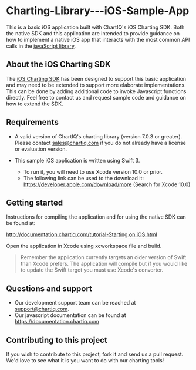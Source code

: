 # Charting-Library---iOS-Sample-App

This is a basic iOS application built with ChartIQ's iOS Charting SDK. 
Both the native SDK and this application are intended to provide guidance on how to implement a native iOS app that interacts with the most common API calls in the [javaScript library](https://documentation.chartiq.com).

## About the iOS Charting SDK

The [iOS Charting SDK](https://github.com/ChartIQ/Charting-Library---iOS-SDK) has been designed to support this basic application and may need to be extended to support more elaborate implementations.
This can be done by adding additional code to invoke Javascript functions directly. 
Feel free to contact us and request sample code and guidance on how to extend the SDK.

## Requirements

- A valid version of ChartIQ's charting library (version 7.0.3 or greater). Please contact sales@chartiq.com if you do not already have a license or evaluation version.

- This sample iOS application is written using Swift 3.
  - To run it, you will need to use Xcode version 10.0 or prior.
  - The following link can be used to the download it: https://developer.apple.com/download/more (Search for Xcode 10.0)

## Getting started

Instructions for compiling the application and for using the native SDK can be found at:

[http://documentation.chartiq.com/tutorial-Starting on iOS.html](http://documentation.chartiq.com/tutorial-Starting%20on%20iOS.html)

Open the application in Xcode using xcworkspace file and build. 
> Remember the application currently targets an older version of Swift than Xcode prefers. The application will compile but if you would like to update the Swift target you must use Xcode's converter.

## Questions and support

- Our development support team can be reached at [support@chartiq.com](mailto:support@chartiq.com).
- Our javascript documentation can be found at https://documentation.chartiq.com

## Contributing to this project

If you wish to contribute to this project, fork it and send us a pull request.
We'd love to see what it is you want to do with our charting tools!
